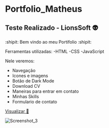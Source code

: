 # Portfolio_Matheus
Teste Realizado - LionsSoft 👽
----------------------------------------------
:shipit: Bem vindo ao meu Portifolio :shipit:

Ferramentas utilizadas:
-HTML
-CSS
-JavaScript

Nele veremos:
- Navegação 
- Icones e imagens 
- Botão de Dark Mode
- Download CV
- Maneiras para entrar em contato
- Minhas Skills 
- Formulario de contato 



<a href="https://matheuskoeller.github.io/Portfolio_Matheuss/Portfolio_Matheus_Ma%C3%A7%C3%A3o/" target="_blank"> Visualizar 👀 </a> 

![Screenshot_3](https://github.com/MatheusKoeller/Portfolio_Matheus/assets/117746452/6b6ba2a5-73a1-4450-ab77-84482704c568)
